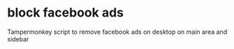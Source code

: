 # block facebook ads

Tampermonkey script to remove facebook ads on desktop on main area and sidebar 
